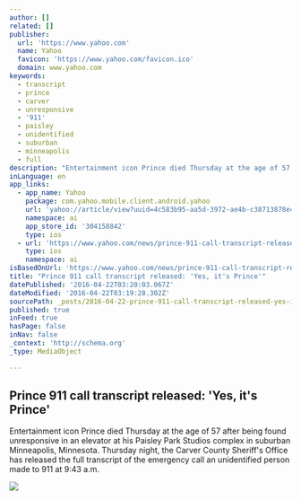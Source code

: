```yaml
---
author: []
related: []
publisher:
  url: 'https://www.yahoo.com'
  name: Yahoo
  favicon: 'https://www.yahoo.com/favicon.ico'
  domain: www.yahoo.com
keywords:
  - transcript
  - prince
  - carver
  - unresponsive
  - '911'
  - paisley
  - unidentified
  - suburban
  - minneapolis
  - full
description: "Entertainment icon Prince died Thursday at the age of 57 after being found unresponsive in an elevator at his Paisley Park Studios complex in suburban Minneapolis, Minnesota. Thursday night, the Carver County Sheriff's Office has released the full transcript of the emergency call an unidentified person made to 911 at 9:43 a.m."
inLanguage: en
app_links:
  - app_name: Yahoo
    package: com.yahoo.mobile.client.android.yahoo
    url: 'yahoo://article/view?uuid=4c583b95-aa5d-3972-ae4b-c38713878e49&src=web'
    namespace: ai
    app_store_id: '304158842'
    type: ios
  - url: 'https://www.yahoo.com/news/prince-911-call-transcript-released-005526903.html'
    type: ios
    namespace: ai
isBasedOnUrl: 'https://www.yahoo.com/news/prince-911-call-transcript-released-005526903.html'
title: "Prince 911 call transcript released: 'Yes, it's Prince'"
datePublished: '2016-04-22T03:20:03.067Z'
dateModified: '2016-04-22T03:19:28.302Z'
sourcePath: _posts/2016-04-22-prince-911-call-transcript-released-yes-its-prince.md
published: true
inFeed: true
hasPage: false
inNav: false
_context: 'http://schema.org'
_type: MediaObject

---
```

<article style=""><h1>Prince 911 call transcript released: 'Yes, it's Prince'</h1><p>Entertainment icon Prince died Thursday at the age of 57 after being found unresponsive in an elevator at his Paisley Park Studios complex in suburban Minneapolis, Minnesota. Thursday night, the Carver County Sheriff's Office has released the full transcript of the emergency call an unidentified person made to 911 at 9:43 a.m.</p><img src="https://s.yimg.com/uu/api/res/1.2/N9JASkxpWwBpYZIyPU0tdA--/aD03MzA7dz0xMTQ0O3NtPTE7YXBwaWQ9eXRhY2h5b24-/http://media.zenfs.com/en-US/video/video.pd2upload.com/video.ynewskatiecouric.com@d8eb4d3e-8ae5-3939-a106-df27979390ac_FULL.png" /></article>